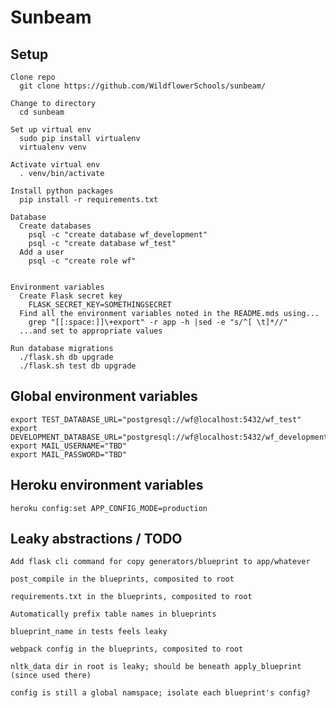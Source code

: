 # Sunbeam

## Setup

    Clone repo
      git clone https://github.com/WildflowerSchools/sunbeam/

    Change to directory
      cd sunbeam

    Set up virtual env
      sudo pip install virtualenv
      virtualenv venv

    Activate virtual env
      . venv/bin/activate

    Install python packages
      pip install -r requirements.txt

    Database
      Create databases
        psql -c "create database wf_development"
        psql -c "create database wf_test"
      Add a user
        psql -c "create role wf"


    Environment variables
      Create Flask secret key
        FLASK_SECRET_KEY=SOMETHINGSECRET
      Find all the environment variables noted in the README.mds using...
        grep "[[:space:]]\+export" -r app -h |sed -e "s/^[ \t]*//"
      ...and set to appropriate values

    Run database migrations
      ./flask.sh db upgrade
      ./flask.sh test db upgrade

## Global environment variables

    export TEST_DATABASE_URL="postgresql://wf@localhost:5432/wf_test"
    export DEVELOPMENT_DATABASE_URL="postgresql://wf@localhost:5432/wf_development"
    export MAIL_USERNAME="TBD"
    export MAIL_PASSWORD="TBD"

## Heroku environment variables

    heroku config:set APP_CONFIG_MODE=production

## Leaky abstractions / TODO

    Add flask cli command for copy generators/blueprint to app/whatever

    post_compile in the blueprints, composited to root

    requirements.txt in the blueprints, composited to root

    Automatically prefix table names in blueprints

    blueprint_name in tests feels leaky

    webpack config in the blueprints, composited to root

    nltk_data dir in root is leaky; should be beneath apply_blueprint (since used there)

    config is still a global namspace; isolate each blueprint's config?
